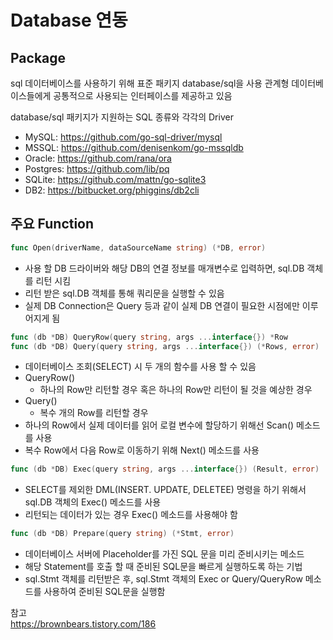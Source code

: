 # Database 연동

## Package
sql 데이터베이스를 사용하기 위해 표준 패키지 database/sql을 사용
관계형 데이터베이스들에게 공통적으로 사용되는 인터페이스를 제공하고 있음

database/sql 패키지가 지원하는 SQL 종류와 각각의 Driver
- MySQL: https://github.com/go-sql-driver/mysql
- MSSQL: https://github.com/denisenkom/go-mssqldb
- Oracle: https://github.com/rana/ora
- Postgres: https://github.com/lib/pq
- SQLite: https://github.com/mattn/go-sqlite3
- DB2: https://bitbucket.org/phiggins/db2cli

## 주요 Function
```go
func Open(driverName, dataSourceName string) (*DB, error)
```
- 사용 할 DB 드라이버와 해당 DB의 연결 정보를 매개변수로 입력하면, sql.DB 객체를 리턴 시킴  
- 리턴 받은 sql.DB 객체를 통해 쿼리문을 실행할 수 있음  
- 실제 DB Connection은 Query 등과 같이 실제 DB 연결이 필요한 시점에만 이루어지게 됨  


```go
func (db *DB) QueryRow(query string, args ...interface{}) *Row
func (db *DB) Query(query string, args ...interface{}) (*Rows, error)
```
- 데이터베이스 조회(SELECT) 시 두 개의 함수를 사용 할 수 있음  
- QueryRow()  
  - 하나의 Row만 리턴할 경우 혹은 하나의 Row만 리턴이 될 것을 예상한 경우  
- Query()  
  - 복수 개의 Row를 리턴할 경우  
- 하나의 Row에서 실제 데이터를 읽어 로컬 변수에 할당하기 위해선 Scan() 메소드를 사용  
- 복수 Row에서 다음 Row로 이동하기 위해 Next() 메소드를 사용  
  

```go
func (db *DB) Exec(query string, args ...interface{}) (Result, error)
```
- SELECT를 제외한 DML(INSERT. UPDATE, DELETEE) 명령을 하기 위해서 sql.DB 객체의 Exec() 메소드를 사용
- 리턴되는 데이터가 있는 경우 Exec() 메소드를 사용해야 함


```go
func (db *DB) Prepare(query string) (*Stmt, error)
```
- 데이터베이스 서버에 Placeholder를 가진 SQL 문을 미리 준비시키는 메소드
- 해당 Statement를 호출 할 때 준비된 SQL문을 빠르게 실행하도록 하는 기법
- sql.Stmt 객체를 리턴받은 후, sql.Stmt 객체의 Exec or Query/QueryRow 메소드를 사용하여 준비된 SQL문을 실행함


  
참고  
https://brownbears.tistory.com/186
